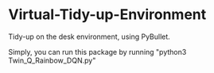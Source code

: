 # Virtual-Tidy-up-Environment
Tidy-up on the desk environment, using PyBullet.

Simply, you can run this package by running "python3 Twin_Q_Rainbow_DQN.py" 
